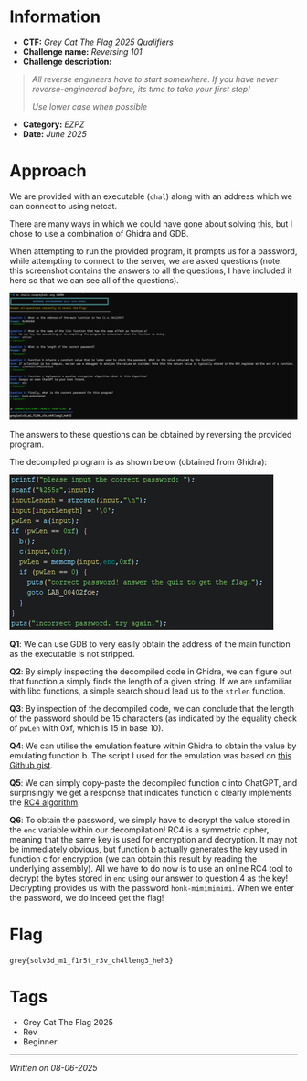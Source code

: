 # Information
- **CTF:** *Grey Cat The Flag 2025 Qualifiers*
- **Challenge name:** *Reversing 101*
- **Challenge description:** 
>	*All reverse engineers have to start somewhere. If you have never reverse-engineered before, its time to take your first step!*
>
>	*Use lower case when possible*
- **Category:** *EZPZ*
- **Date:** *June 2025*
# Approach
We are provided with an executable (`chal`) along with an address which we can connect to using netcat.

There are many ways in which we could have gone about solving this, but I chose to use a combination of Ghidra and GDB.

When attempting to run the provided program, it prompts us for a password, while attempting to connect to the server, we are asked questions (note: this screenshot contains the answers to all the questions, I have included it here so that we can see all of the questions).

![Server Questions](serverQns.png)

The answers to these questions can be obtained by reversing the provided program.

The decompiled program is as shown below (obtained from Ghidra):

![Decompiled code](decompiled.png)

**Q1**: We can use GDB to very easily obtain the address of the main function as the executable is not stripped.

**Q2**: By simply inspecting the decompiled code in Ghidra, we can figure out that function a simply finds the length of a given string. If we are unfamiliar with libc functions, a simple search should lead us to the `strlen` function.

**Q3**: By inspection of the decompiled code, we can conclude that the length of the password should be 15 characters (as indicated by the equality check of `pwLen` with 0xf, which is 15 in base 10).

**Q4**: We can utilise the emulation feature within Ghidra to obtain the value by emulating function b. The script I used for the emulation was based on [this Github gist](https://gist.github.com/cetfor/18cae544249e4cf78f66930175072876).

**Q5**: We can simply copy-paste the decompiled function c into ChatGPT, and surprisingly we get a response that indicates function c clearly implements the [RC4 algorithm](https://en.wikipedia.org/wiki/RC4).

**Q6**: To obtain the password, we simply have to decrypt the value stored in the `enc` variable within our decompilation! RC4 is a symmetric cipher, meaning that the same key is used for encryption and decryption. It may not be immediately obvious, but function b actually generates the key used in function c for encryption (we can obtain this result by reading the underlying assembly). All we have to do now is to use an online RC4 tool to decrypt the bytes stored in `enc` using our answer to question 4 as the key! Decrypting provides us with the password `honk-mimimimimi`. When we enter the password, we do indeed get the flag!  
# Flag
```grey{solv3d_m1_f1r5t_r3v_ch4lleng3_heh3}```
# Tags
- Grey Cat The Flag 2025
- Rev
- Beginner
---
*Written on 08-06-2025*

